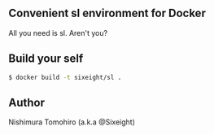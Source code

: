 ## Convenient sl environment for Docker

All you need is sl. Aren't you?

## Build your self

```sh
$ docker build -t sixeight/sl .
```

## Author
Nishimura Tomohiro (a.k.a @Sixeight)

